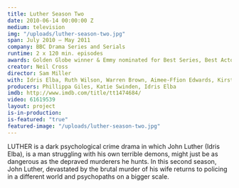 ```yaml
---
title: Luther Season Two
date: 2010-06-14 00:00:00 Z
medium: television
img: "/uploads/luther-season-two.jpg"
span: July 2010 – May 2011
company: BBC Drama Series and Serials
runtime: 2 x 120 min. episodes
awards: Golden Globe winner & Emmy nominated for Best Series, Best Actor, Best Director, Best writer. Won RTS Drama Series
creator: Neil Cross
director: Sam Miller
with: Idris Elba, Ruth Wilson, Warren Brown, Aimee-Ffion Edwards, Kirsten Wareing
producers: Phillippa Giles, Katie Swinden, Idris Elba
imdb: http://www.imdb.com/title/tt1474684/
video: 61619539
layout: project
is-in-production: 
is-featured: "true"
featured-image: "/uploads/luther-season-two.jpg"
---
```


LUTHER is a dark psychological crime drama in which John Luther (Idris Elba), is a man struggling with his own terrible demons, might just be as dangerous as the depraved murderers he hunts. In this second season, John Luther, devastated by the brutal murder of his wife returns to policing in a different world and psychopaths on a bigger scale.